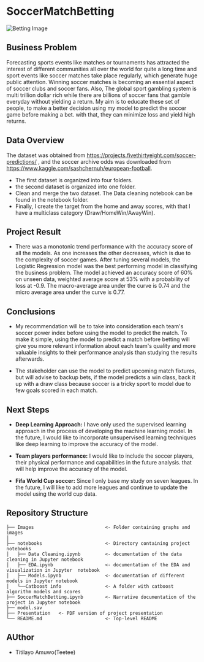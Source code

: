 # SoccerMatchBetting

![Betting Image](https://news.wagertalk.com/wp-content/uploads/2018/07/soccer_money.jpg)

## Business Problem
Forecasting sports events like matches or tournaments has attracted the interest of different communities all over the world for quite a long time and sport events like soccer matches take place regularly, which generate huge public attention. Winning soccer matches is becoming an essential aspect of soccer clubs and soccer fans. Also, The global sport gambling system is multi trillion dollar rich while there are billions of soccer fans that gamble everyday without yielding a return. My aim is to educate these set of people, to make a better decision using my model to predict the soccer game before making a bet.  with that, they can minimize loss and yield high returns.

## Data Overview
The dataset was obtained  from https://projects.fivethirtyeight.com/soccer-predictions/ , and the soccer archive odds was downloaded from  https://www.kaggle.com/sashchernuh/european-football. 
- The first dataset is organized into four folders.
- the second dataset is organized into one folder.
- Clean and merge the two dataset. The Data cleaning notebook can be found in the notebook folder.         
- Finally, I create the target from the home and away scores, with that I have a multiclass category (Draw/HomeWin/AwayWin).

## Project Result
- There was a monotonic trend performance with the accuracy score of all the models. As one increases the other decreases, which is due to the complexity of soccer games. After tuning several models, the Logistic Regression model was the best performing model in classifying the business problem. The model achieved an accuracy score of 60% on unseen data, weighted average score at 53% with a probability of loss at -0.9. The macro-average area under the curve is 0.74 and the micro average area under the curve is 0.77.

## Conclusions
- My recommendation will be to take into consideration each team's soccer power index before using the model to predict the match. To make it simple, using the model to predict a match before betting will give you more relevant information about each team's quality and more valuable insights to their performance analysis than studying the results afterwards.

- The stakeholder can use the model to predict upcoming match fixtures, but will advise to backup bets, if the model predicts a win class, back it up with a draw class because soccer is a tricky sport to model due to few goals scored in each match.


## Next Steps
- **Deep Learning Approach:** I have only used the supervised learning approach in the process of developing the machine learning model. In the future, I would like to incorporate unsupervised learning techniques like deep learning to improve the accuracy of the model. 

- **Team players performance:** I would like to include the soccer players, their physical performance and capabilities in the future analysis. that will help improve the accuracy of the model.

- **Fifa World Cup soccer:** Since I only base my study on seven leagues. In the future, I will like to add more leagues and continue to update the model using the world cup data.


## Repository Structure

```
├── Images                          <- Folder containing graphs and images
│   
├── notebooks                       <- Directory containing project  notebooks
│   ├── Data Cleaning.ipynb         <- documentation of the data cleaning in Jupyter notebook            
│   ├── EDA.ipynb        		    <- documentation of the EDA and visualization in Jupyter  notebook         
│   ├── Models.ipynb               	<- documentation of different models in Jupyter notebook
│   └──Catboost info                <- A folder with catboost algorithm models and scores
├── SoccerMatchBetting.ipynb        <- Narrative documentation of the project in Jupyter notebook
├── model.sav
├── Presentation   <- PDF version of project presentation
└── README.md                       <- Top-level README
``` 

## AUthor
- Titilayo Amuwo(Teetee)

